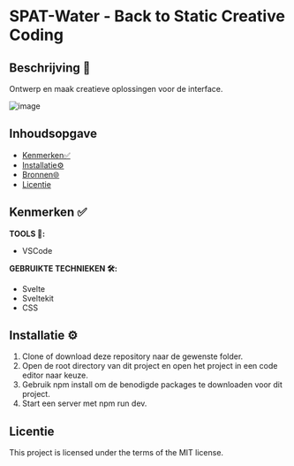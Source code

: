 
# SPAT-Water - Back to Static Creative Coding 

## Beschrijving 📃
Ontwerp en maak creatieve oplossingen voor de interface.

![image](https://github.com/Amberhva/back-to-static-creative-coding/assets/112861033/92a23464-2517-4ec7-874e-9df656e29619)

## Inhoudsopgave
  * [Kenmerken✅](#kenmerken)
  * [Installatie⚙️](#installatie)
  * [Bronnen🌐](#bronnen)
  * [Licentie](#licentie)

## Kenmerken ✅
**TOOLS 🧰:**
* VSCode
  
**GEBRUIKTE TECHNIEKEN 🛠️:**
* Svelte
* Sveltekit
* CSS

## Installatie ⚙️
1. Clone of download deze repository naar de gewenste folder.
2. Open de root directory van dit project en open het project in een code editor naar keuze.
3. Gebruik npm install om de benodigde packages te downloaden voor dit project.
5. Start een server met npm run dev.

## Licentie
This project is licensed under the terms of the MIT license.
